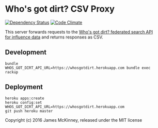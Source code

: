 # Who's got dirt? CSV Proxy

[![Dependency Status](https://gemnasium.com/influencemapping/whos_got_dirt-proxy.png)](https://gemnasium.com/influencemapping/whos_got_dirt-proxy)
[![Code Climate](https://codeclimate.com/github/influencemapping/whos_got_dirt-proxy.png)](https://codeclimate.com/github/influencemapping/whos_got_dirt-proxy)

This server forwards requests to the [Who's got dirt? federated search API for influence data](https://github.com/influencemapping/whos_got_dirt-server/) and returns responses as CSV.

## Development

```
bundle
WHOS_GOT_DIRT_API_URL=https://whosgotdirt.herokuapp.com bundle exec rackup
```

## Deployment

```
heroku apps:create
heroku config:set WHOS_GOT_DIRT_API_URL=https://whosgotdirt.herokuapp.com
git push heroku master
```

Copyright (c) 2016 James McKinney, released under the MIT license
